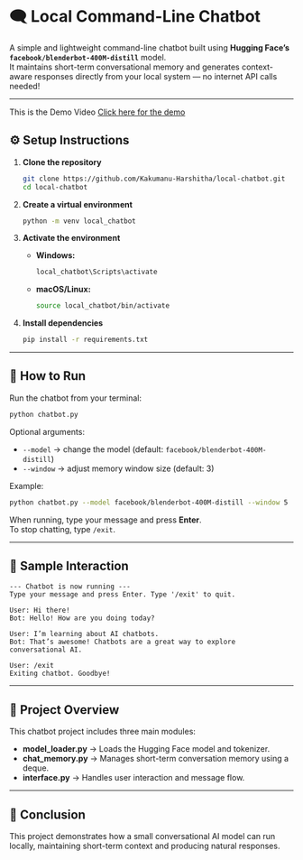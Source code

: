 # 🗨️ Local Command-Line Chatbot

A simple and lightweight command-line chatbot built using **Hugging Face’s `facebook/blenderbot-400M-distill`** model.  
It maintains short-term conversational memory and generates context-aware responses directly from your local system — no internet API calls needed!

---
This is the Demo Video
[Click here for the demo](https://drive.google.com/file/d/1fG8sJ5ByFuK8Twe5ejH4p7Aa7RSeVPW2/view?usp=sharing)

## ⚙️ Setup Instructions

1. **Clone the repository**  
   ```bash
   git clone https://github.com/Kakumanu-Harshitha/local-chatbot.git
   cd local-chatbot
   ```

2. **Create a virtual environment**  
   ```bash
   python -m venv local_chatbot
   ```

3. **Activate the environment**  
   - **Windows:**  
     ```bash
     local_chatbot\Scripts\activate
     ```
   - **macOS/Linux:**  
     ```bash
     source local_chatbot/bin/activate
     ```

4. **Install dependencies**  
   ```bash
   pip install -r requirements.txt
   ```

---

## 🚀 How to Run

Run the chatbot from your terminal:

```bash
python chatbot.py
```

Optional arguments:
- `--model` → change the model (default: `facebook/blenderbot-400M-distill`)
- `--window` → adjust memory window size (default: 3)

Example:
```bash
python chatbot.py --model facebook/blenderbot-400M-distill --window 5
```

When running, type your message and press **Enter**.  
To stop chatting, type `/exit`.

---

## 💬 Sample Interaction

```
--- Chatbot is now running ---
Type your message and press Enter. Type '/exit' to quit.

User: Hi there!
Bot: Hello! How are you doing today?

User: I’m learning about AI chatbots.
Bot: That’s awesome! Chatbots are a great way to explore conversational AI.

User: /exit
Exiting chatbot. Goodbye!
```

---

## 📘 Project Overview

This chatbot project includes three main modules:

- **model_loader.py** → Loads the Hugging Face model and tokenizer.  
- **chat_memory.py** → Manages short-term conversation memory using a deque.  
- **interface.py** → Handles user interaction and message flow.

---

## 🙌 Conclusion

This project demonstrates how a small conversational AI model can run locally, maintaining short-term context and producing natural responses.  

